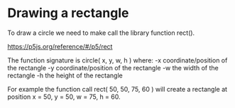 # Drawing a rectangle

To draw a circle we need to make call the library function rect().

https://p5js.org/reference/#/p5/rect

The function signature is circle( x, y, w, h ) where:
  -x coordinate/position of the rectangle
  -y coordinate/position of the rectangle
  -w the width of the rectangle
  -h the height of the rectangle

For example the function call rect( 50, 50, 75, 60 ) will create a rectangle at position x = 50, y = 50, w = 75, h = 60.
